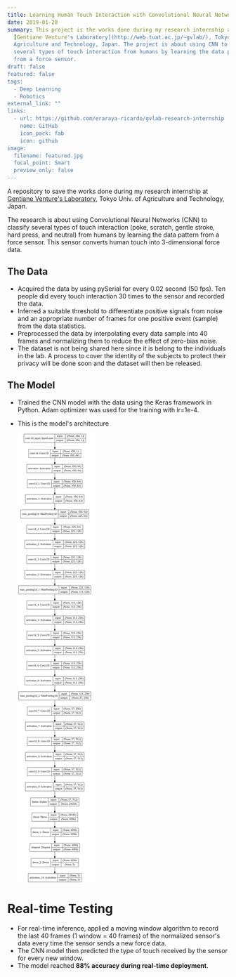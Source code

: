 ```yaml
---
title: Learning Human Touch Interaction with Convolutional Neural Networks
date: 2019-01-20
summary: This project is the works done during my research internship at
  [Gentiane Venture's Laboratory](http://web.tuat.ac.jp/~gvlab/), Tokyo Univ. of
  Agriculture and Technology, Japan. The project is about using CNN to classify
  several types of touch interaction from humans by learning the data pattern
  from a force sensor.
draft: false
featured: false
tags:
  - Deep Learning
  - Robotics
external_link: ""
links:
  - url: https://github.com/eraraya-ricardo/gvlab-research-internship
    name: GitHub
    icon_pack: fab
    icon: github
image:
  filename: featured.jpg
  focal_point: Smart
  preview_only: false
---
```

A repository to save the works done during my research internship at [Gentiane Venture's Laboratory](http://web.tuat.ac.jp/~gvlab/), Tokyo Univ. of Agriculture and Technology, Japan.

The research is about using Convolutional Neural Networks (CNN) to classify several types of touch interaction (poke, scratch, gentle stroke, hard press, and neutral) from humans by learning the data pattern from a force sensor. This sensor converts human touch into 3-dimensional force data.

## The Data <br>

* Acquired the data by using pySerial for every 0.02 second (50 fps). Ten people did every touch interaction 30 times to the sensor and recorded the data. <br>
* Inferred a suitable threshold to differentiate positive signals from noise and an appropriate number of frames for one positive event (sample) from the data statistics. <br>
* Preprocessed the data by interpolating every data sample into 40 frames and normalizing them to reduce the effect of zero-bias noise. <br>
* The dataset is not being shared here since it is belong to the individuals in the lab. A process to cover the identity of the subjects to protect their privacy will be done soon and the dataset will then be released.

## The Model

* Trained the CNN model with the data using the Keras framework in Python. Adam optimizer was used for the training with lr=1e-4. <br>
* This is the model's architecture <br>


  ![](architecture_plot.png)

# Real-time Testing

* For real-time inference, applied a moving window algorithm to record the last 40 frames (1 window = 40 frames) of the normalized sensor's data every time the sensor sends a new force data. <br>
* The CNN model then predicted the type of touch received by the sensor for every new window. <br>
* The model reached **88% accuracy during real-time deployment**. <br>
